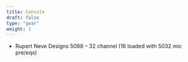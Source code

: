 ```yaml
---
title: Console
draft: false
type: "gear"
weight: 1
---
```


- Rupert Neve Designs 5088 – 32 channel (16 loaded with 5032 mic pre/eqs)